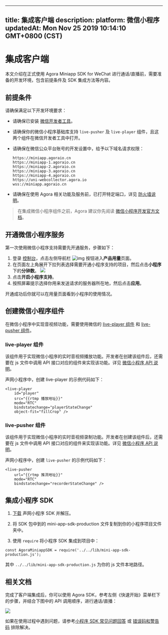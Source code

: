 
---
title: 集成客户端
description: 
platform: 微信小程序
updatedAt: Mon Nov 25 2019 10:14:10 GMT+0800 (CST)
---
# 集成客户端
本文介绍在正式使用 Agora Miniapp SDK for WeChat 进行通话/直播前，需要准备的开发环境，包含前提条件及 SDK 集成方法等内容。

## 前提条件

请确保满足以下开发环境要求：

-   请确保已安装 [微信开发者工具](https://mp.weixin.qq.com/debug/wxadoc/dev/devtools/devtools.html?t=2018323)。

-   请确保你的微信小程序基础库支持 `live-pusher` 及 `live-player` 组件，且这两个组件在微信开发者工具中打开。

-   请确保在微信公众平台账号的开发设置中，给予以下域名请求权限：

	```
	https://miniapp.agoraio.cn
	https://miniapp-1.agoraio.cn
	https://miniapp-2.agoraio.cn
	https://miniapp-3.agoraio.cn
	https://miniapp-4.agoraio.cn
	https://uni-webcollector.agora.io
	wss://miniapp.agoraio.cn
	```

-   请确保在使用 Agora 相关功能及服务前，已打开特定端口，详见 [防火墙说明](../../cn/Agora%20Platform/firewall.md)。


> 在集成微信小程序组件之前，Agora 建议你先阅读 [微信小程序开发官方文档](https://mp.weixin.qq.com/debug/wxadoc/dev/)。

## 开通微信小程序服务

第一次使用微信小程序支持需要先开通服务，步骤如下：

1. 登录 [控制台](https://console.agora.io)，点击左侧导航栏 ![img](https://web-cdn.agora.io/docs-files/1551250582235) 按钮进入**产品用量**页面。
2. 在页面左上角展开下拉列表选择需要开通小程序支持的项目，然后点击**小程序**下的**分钟数**。
 ![](https://web-cdn.agora.io/docs-files/1566460437574)
4. 点击**开启小程序支持**。
5. 按照屏幕提示选择你用来发送请求的服务器所在地，然后点击**应用**。

开通成功后你就可以在用量页面看到小程序的使用情况。

## 创建微信小程序组件

在微信小程序中实现音视频功能，需要使用微信的 [live-player 组件](#live_player) 和 [live-pusher 组件](#live_pusher)。

<a name = "live_player"></a>
### live-player 组件

该组件用于实现微信小程序的实时音视频播放功能。开发者在创建该组件后，还需要在 js 文件中调用 API 接口对应的组件来实现该功能。详见 [微信小程序 API 说明](https://mp.weixin.qq.com/debug/wxadoc/dev/api/api-live-player.html)。

声网小程序中，创建 live-player 的示例代码如下：

```
<live-player
    id="player"
    src="{{rtmp 播放地址}}"
    mode="RTC"
    bindstatechange="playerStateChange"
    object-fit="fillCrop" />
```

<a name = "live_pusher"></a>
### live-pusher 组件

该组件用于实现微信小程序的实时音视频录制功能。开发者在创建该组件后，还需要在 js 文件中调用 API 接口对应的组件来实现该功能。详见 [微信小程序 API 说明](https://mp.weixin.qq.com/debug/wxadoc/dev/api/api-live-pusher.html)。

声网小程序中，创建 `live-pusher` 的示例代码如下：

```
<live-pusher
    url="{{rtmp 推流地址}}"
    mode="RTC"
    bindstatechange="recorderStateChange" />
```

## 集成小程序 SDK

1.  [下载](https://docs.agora.io/cn/Agora%20Platform/downloads) 声网小程序 SDK 并解压。

2.  将 SDK 包中到的 mini-app-sdk-production 文件复制到你的小程序项目文件夹中。

3.  使用 `require` 将小程序 SDK 集成到项目中：


```
const AgoraMiniappSDK = require('../../lib/mini-app-sdk-production.js');
```

其中 `../../lib/mini-app-sdk-production.js` 为你的 js 文件本地路径。

## 相关文档

完成了客户端集成后，你可以使用 Agora SDK，参考左侧《快速开始》菜单栏下的步骤，并结合下图中的 API 调用顺序，进行通话/直播：

![](https://web-cdn.agora.io/docs-files/1541990512316)

如果在使用过程中遇到问题，请参考[小程序 SDK 常见问题回答](https://docs.agora.io/cn/faq/wechat) 或 [错误码和警告码](../../cn/API%20Reference/the_error_wechat.md) 排除解决。
